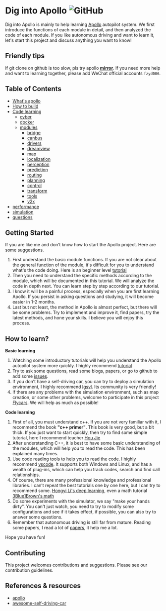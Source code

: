 # Dig into Apollo ![GitHub](https://img.shields.io/github/license/daohu527/Dig-into-Apollo.svg?style=popout)

Dig into Apollo is mainly to help learning [Apollo](https://github.com/ApolloAuto/apollo) autopilot system. We first introduce the functions of each module in detail, and then analyzed the code of each module. If you like autonomous driving and want to learn it, let's start this project and discuss anything you want to know!


## Friendly tips

If git clone on github is too slow, pls try apollo **[mirror](https://gitee.com/baidu/apolloauto)**. If you need more help and want to learning together, please add WeChat official accounts `fzyd006`.  


## Table of Contents

- [What's apollo](what_is_apollo)
- [How to build](how_to_build)
- [Code learning](code_learning)
    - [cyber](cyber)
    - [docker](docker)
    - [modules](modules)
        - [bridge](modules/bridge)
        - [canbus](canbus)
        - [drivers](drivers)
        - [dreamview](dreamview)   
        - [map](map)
        - [localization](localization)
        - [perception](perception)
        - [prediction](prediction)
        - [routing](routing)
        - [planning](planning)
        - [control](control)
        - [transform](transform)
        - [tools](tools)
        - [v2x](v2x)
- [performance](performance)
- [simulation](simulation)
- [questions](questions)


## Getting Started

If you are like me and don’t know how to start the Apollo project. Here are some suggestions.  

1. First understand the basic module functions. If you are not clear about the general function of the module, it's difficult for you to understand what's the code doing. Here is an beginner level [tutorial](https://apollo.auto/devcenter/coursetable_cn.html?target=1)  
2. Then you need to understand the specific methods according to the module, which will be documented in this tutorial. We will analyze the code in depth next. You can learn step by step according to our tutorial.  
3. I know it will be a painful process, especially when you are first learning Apollo. If you persist in asking questions and studying, it will become easier in 1-2 months. 
4. Last but not least, the method in Apollo is almost perfect, but there will be some problems. Try to implement and improve it, find papers, try the latest methods, and hone your skills. I believe you will enjoy this process. 


## How to learn?

**Basic learning**  

1. Watching some introductory tutorials will help you understand the Apollo autopilot system more quickly. I highly recommend [tutorial](https://apollo.auto/devcenter/coursetable_cn.html?target=1)  
2. Try to ask some questions, read some blogs, papers, or go to github to add some [issues](https://github.com/ApolloAuto/apollo/issues).  
3. If you don’t have a self-driving car, you can try to deploy a simulation environment, I highly recommend [lgsvl](https://github.com/lgsvl/simulator). Its community is very friendly!  
4. If there are any problems with the simulation environment, such as map creation, or some other problems, welcome to participate in this project [Flycars](https://github.com/Flycars). We will help as much as possible!  

**Code learning**  

1. First of all, you must understand c++. If you are not very familiar with it, I recommend the book **"c++ primer"**. This book is very good, but a bit thick. If you just want to start quickly, then try to find some simple tutorial, here I recommend teacher [Hou Jie](https://search.bilibili.com/all?keyword=%E4%BE%AF%E6%8D%B7)  
2. After understanding C++, it is best to have some basic understanding of the modules, which will help you to read the code. This has been explained many times.  
3. Use code reading tools to help you to read the code. I highly recommend [vscode](https://code.visualstudio.com/). It supports both Windows and Linux, and has a wealth of plug-ins, which can help you track codes, search and find call relationships.  
4. Of course, there are many professional knowledge and professional libraries. I can’t repeat the best tutorials one by one here, but I can try to recommend some. [Hongyi Li's deep learning](https://www.bilibili.com/video/BV1JE411g7XF?p=1), even a math tutorial [3Blue1Brown's math](https://space.bilibili.com/88461692/)  
5. Do some experiments with the simulator, we say "make your hands dirty". You can't just watch, you need to try to modify some configurations and see if it takes effect, if possible, you can also try to answer some questions.  
6. Remember that autonomous driving is still far from mature. Reading some papers, I read a lot of [papers](https://github.com/daohu527/awesome-self-driving-car#papers-blogs), it help me a lot.  

Hope you have fun!  

## Contributing
This project welcomes contributions and suggestions. Please see our contribution guidelines.  


## References & resources
- [apollo](https://github.com/ApolloAuto/apollo)  
- [awesome-self-driving-car](https://github.com/daohu527/awesome-self-driving-car)    
